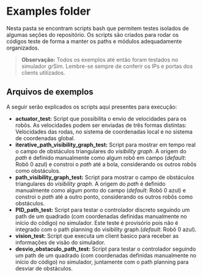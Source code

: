 # Examples folder

Nesta pasta se encontram scripts bash que permitem testes isolados de algumas seções do repositório. Os scripts são criados para rodar os códigos teste de forma a manter os paths e módulos adequadamente organizados.

> **Observação:** Todos os exemplos até então foram testados no simulador grSim. Lembre-se sempre de conferir os IPs e portas dos clients utilizados.

## Arquivos de exemplos

A seguir serão explicados os scripts aqui presentes para execução:

- **actuator_test:** Script que possibilita o envio de velocidades para os robôs. As velocidades podem ser enviadas de três formas distintas: Velocidades das rodas, no sistema de coordenadas local e no sistema de coordenadas global.
- **iterative_path_visibility_graph_test:** Script para mostrar em tempo real o campo de obstáculos triangulares do *visibility graph*. A origem do *path* é definido manualmente como algum robô em campo (*default*: Robô 0 azul) e constroi o *path* até a bola, considerando os outros robôs como obstáculos.
- **path_visibility_graph_test:** Script para mostrar o campo de obstáculos triangulares do *visibility graph*. A origem do *path* é definido manualmente como algum ponto do campo (*default*: Robô 0 azul) e constroi o *path* até a outro ponto, considerando os outros robôs como obstáculos.
- **PID_path_test:** Script para testar o controlador discreto seguindo um path de um quadrado (com coordenadas definidas manualmente no início do código) no simulador. Este teste é provisório pois não é integrado com o path planning do visibility graph.(*default*: Robô 0 azul).
- **vision_test:** Script que executa um client basico para receber as informações de visão do simulador.
- **desvio_obstaculo_path_test:** Script para testar o controlador seguindo um path de um quadrado (com coordenadas definidas manualmente no início do código) no simulador, juntamente com o path planning para desviar de obstáculos.